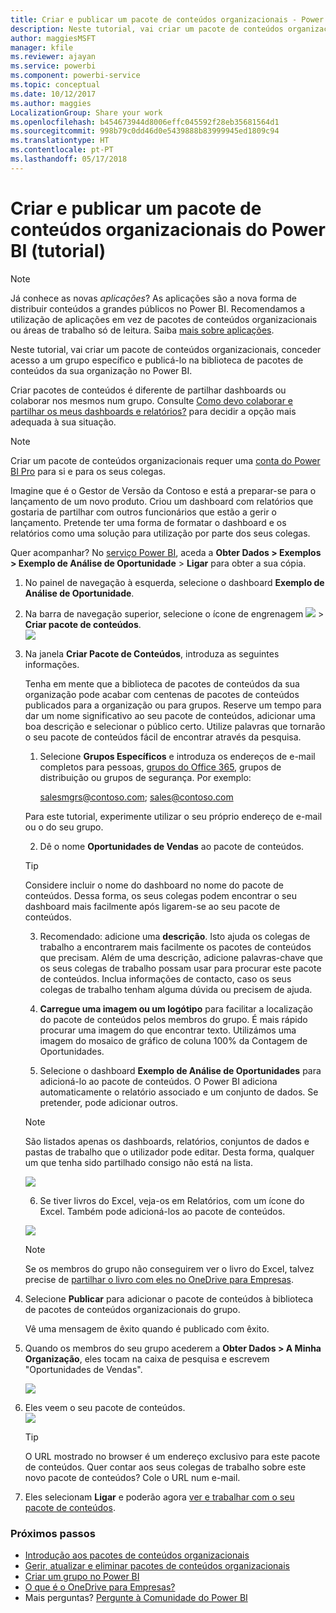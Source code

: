 ```yaml
---
title: Criar e publicar um pacote de conteúdos organizacionais - Power BI
description: Neste tutorial, vai criar um pacote de conteúdos organizacional, restringir o acesso a um grupo específico e publicá-lo na biblioteca de pacotes de conteúdos da sua organização no Power BI.
author: maggiesMSFT
manager: kfile
ms.reviewer: ajayan
ms.service: powerbi
ms.component: powerbi-service
ms.topic: conceptual
ms.date: 10/12/2017
ms.author: maggies
LocalizationGroup: Share your work
ms.openlocfilehash: b454673944d8006effc045592f28eb35681564d1
ms.sourcegitcommit: 998b79c0dd46d0e5439888b83999945ed1809c94
ms.translationtype: HT
ms.contentlocale: pt-PT
ms.lasthandoff: 05/17/2018
---
```

# <a name="create-and-publish-a-power-bi-organizational-content-pack-tutorial"></a>Criar e publicar um pacote de conteúdos organizacionais do Power BI (tutorial)
> [!NOTE]
> Já conhece as novas *aplicações*? As aplicações são a nova forma de distribuir conteúdos a grandes públicos no Power BI. Recomendamos a utilização de aplicações em vez de pacotes de conteúdos organizacionais ou áreas de trabalho só de leitura. Saiba [mais sobre aplicações](service-install-use-apps.md).
> 
> 

Neste tutorial, vai criar um pacote de conteúdos organizacionais, conceder acesso a um grupo específico e publicá-lo na biblioteca de pacotes de conteúdos da sua organização no Power BI.

Criar pacotes de conteúdos é diferente de partilhar dashboards ou colaborar nos mesmos num grupo. Consulte [Como devo colaborar e partilhar os meus dashboards e relatórios?](service-how-to-collaborate-distribute-dashboards-reports.md) para decidir a opção mais adequada à sua situação.

> [!NOTE]
> Criar um pacote de conteúdos organizacionais requer uma [conta do Power BI Pro](https://powerbi.microsoft.com/pricing) para si e para os seus colegas.
> 
> 

Imagine que é o Gestor de Versão da Contoso e está a preparar-se para o lançamento de um novo produto.  Criou um dashboard com relatórios que gostaria de partilhar com outros funcionários que estão a gerir o lançamento. Pretende ter uma forma de formatar o dashboard e os relatórios como uma solução para utilização por parte dos seus colegas. 

Quer acompanhar? No [serviço Power BI](https://powerbi.com), aceda a **Obter Dados > Exemplos > Exemplo de Análise de Oportunidade** > **Ligar** para obter a sua cópia. 

1. No painel de navegação à esquerda, selecione o dashboard **Exemplo de Análise de Oportunidade**.
2. Na barra de navegação superior, selecione o ícone de engrenagem ![](media/service-organizational-content-pack-create-and-publish/cog.png) > **Criar pacote de conteúdos**.    
   ![](media/service-organizational-content-pack-create-and-publish/pbi_create_contpk.png)
3. Na janela **Criar Pacote de Conteúdos**, introduza as seguintes informações.  
   
   Tenha em mente que a biblioteca de pacotes de conteúdos da sua organização pode acabar com centenas de pacotes de conteúdos publicados para a organização ou para grupos. Reserve um tempo para dar um nome significativo ao seu pacote de conteúdos, adicionar uma boa descrição e selecionar o público certo.  Utilize palavras que tornarão o seu pacote de conteúdos fácil de encontrar através da pesquisa.
   
   1.  Selecione **Grupos Específicos** e introduza os endereços de e-mail completos para pessoas, [grupos do Office 365](https://support.office.com/article/Create-a-group-in-Office-365-7124dc4c-1de9-40d4-b096-e8add19209e9), grupos de distribuição ou grupos de segurança. Por exemplo:
      
         salesmgrs@contoso.com; sales@contoso.com
      
      Para este tutorial, experimente utilizar o seu próprio endereço de e-mail ou o do seu grupo.
   
   2.  Dê o nome **Oportunidades de Vendas** ao pacote de conteúdos.
   
      > [!TIP]
      > Considere incluir o nome do dashboard no nome do pacote de conteúdos. Dessa forma, os seus colegas podem encontrar o seu dashboard mais facilmente após ligarem-se ao seu pacote de conteúdos.
      > 
      > 
   
   3.  Recomendado: adicione uma **descrição**. Isto ajuda os colegas de trabalho a encontrarem mais facilmente os pacotes de conteúdos que precisam. Além de uma descrição, adicione palavras-chave que os seus colegas de trabalho possam usar para procurar este pacote de conteúdos. Inclua informações de contacto, caso os seus colegas de trabalho tenham alguma dúvida ou precisem de ajuda.
   
   4.  **Carregue uma imagem ou um logótipo** para facilitar a localização do pacote de conteúdos pelos membros do grupo. É mais rápido procurar uma imagem do que encontrar texto. Utilizámos uma imagem do mosaico de gráfico de coluna 100% da Contagem de Oportunidades.
   
   5.  Selecione o dashboard **Exemplo de Análise de Oportunidades** para adicioná-lo ao pacote de conteúdos.  O Power BI adiciona automaticamente o relatório associado e um conjunto de dados. Se pretender, pode adicionar outros.
   
      > [!NOTE]
      >  São listados apenas os dashboards, relatórios, conjuntos de dados e pastas de trabalho que o utilizador pode editar. Desta forma, qualquer um que tenha sido partilhado consigo não está na lista.
      > 
      > 
   
      ![](media/service-organizational-content-pack-create-and-publish/cpwindow.png) 
   
   6. Se tiver livros do Excel, veja-os em Relatórios, com um ícone do Excel. Também pode adicioná-los ao pacote de conteúdos.
   
     ![](media/service-organizational-content-pack-create-and-publish/pbi_orgcontpkexcel.png)
   
      > [!NOTE]
      > Se os membros do grupo não conseguirem ver o livro do Excel, talvez precise de [partilhar o livro com eles no OneDrive para Empresas](https://support.office.com/en-us/article/Share-documents-or-folders-in-Office-365-1fe37332-0f9a-4719-970e-d2578da4941c).
      > 
      > 
4. Selecione **Publicar** para adicionar o pacote de conteúdos à biblioteca de pacotes de conteúdos organizacionais do grupo.  
   
   Vê uma mensagem de êxito quando é publicado com êxito. 
5. Quando os membros do seu grupo acederem a **Obter Dados > A Minha Organização**, eles tocam na caixa de pesquisa e escrevem "Oportunidades de Vendas".
   
   ![](media/service-organizational-content-pack-create-and-publish/cp_searchbox.png) 
6. Eles veem o seu pacote de conteúdos.  
   ![](media/service-organizational-content-pack-create-and-publish/powerbi-find-content-pack-organization.png) 
   
   > [!TIP]
   > O URL mostrado no browser é um endereço exclusivo para este pacote de conteúdos.  Quer contar aos seus colegas de trabalho sobre este novo pacote de conteúdos?  Cole o URL num e-mail.
   > 
   > 
7. Eles selecionam **Ligar** e poderão agora [ver e trabalhar com o seu pacote de conteúdos](service-organizational-content-pack-copy-refresh-access.md). 

### <a name="next-steps"></a>Próximos passos
* [Introdução aos pacotes de conteúdos organizacionais](service-organizational-content-pack-introduction.md)  
* [Gerir, atualizar e eliminar pacotes de conteúdos organizacionais](service-organizational-content-pack-manage-update-delete.md)  
* [Criar um grupo no Power BI](service-create-distribute-apps.md)  
* [O que é o OneDrive para Empresas?](https://support.office.com/en-us/article/What-is-OneDrive-for-Business-187f90af-056f-47c0-9656-cc0ddca7fdc2)
* Mais perguntas? [Pergunte à Comunidade do Power BI](http://community.powerbi.com/)

